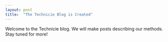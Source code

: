 ```yaml
---
layout: post
title:  "The Technicie Blog is Created"
---
```


Welcome to the Technicie blog. We will make posts describing our methods. Stay tuned for more!

